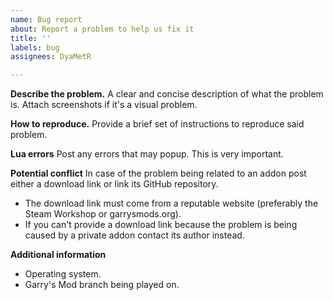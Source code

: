 ```yaml
---
name: Bug report
about: Report a problem to help us fix it
title: ''
labels: bug
assignees: DyaMetR

---
```


**Describe the problem.**
A clear and concise description of what the problem is. Attach screenshots if it's a visual problem.

**How to reproduce.**
Provide a brief set of instructions to reproduce said problem.

**Lua errors**
Post any errors that may popup. This is very important.

**Potential conflict**
In case of the problem being related to an addon post either a download link or link its GitHub repository.
+   The download link must come from a reputable website (preferably the Steam Workshop or garrysmods.org).
+   If you can't provide a download link because the problem is being caused by a private addon contact its author instead.

**Additional information**
+   Operating system.
+   Garry's Mod branch being played on.
